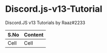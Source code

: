 # Discord.js-v13-Tutorial
Discord.JS v13 Tutorials by Raaz#2233

S.No   | Content
------ | ------
Cell   | Cell  

